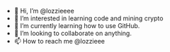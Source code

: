 - 👋 Hi, I’m @lozzieeee
- 👀 I’m interested in learning code and mining crypto
- 🌱 I’m currently learning how to use GitHub. 
- 💞️ I’m looking to collaborate on anything. 
- 📫 How to reach me @lozzieee

<!---
lozzieeee/lozzieeee is a ✨ special ✨ repository because its `README.md` (this file) appears on your GitHub profile.
You can click the Preview link to take a look at your changes.
--->
